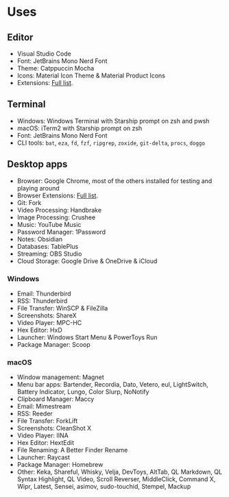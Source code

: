 # Uses

## Editor
- Visual Studio Code
- Font: JetBrains Mono Nerd Font
- Theme: Catppuccin Mocha
- Icons: Material Icon Theme & Material Product Icons
- Extensions: [Full list](https://gist.github.com/Stanzilla/060a85eb0911d4a9980180ace1831697).

## Terminal
- Windows: Windows Terminal with Starship prompt on zsh and pwsh
- macOS: iTerm2 with Starship prompt on zsh
- Font: JetBrains Mono Nerd Font
- CLI tools: `bat`, `eza`, `fd`, `fzf`, `ripgrep`, `zoxide`, `git-delta`, `procs`, `doggo`

## Desktop apps
- Browser: Google Chrome, most of the others installed for testing and playing around
- Browser Extensions: [Full list](https://gist.github.com/Stanzilla/ba2e02ca676d8ee58fab181e0183cff5).
- Git: Fork
- Video Processing: Handbrake
- Image Processing: Crushee
- Music: YouTube Music
- Password Manager: 1Password
- Notes: Obsidian
- Databases: TablePlus
- Streaming: OBS Studio
- Cloud Storage: Google Drive & OneDrive & iCloud

### Windows
- Email: Thunderbird
- RSS: Thunderbird
- File Transfer: WinSCP & FileZilla
- Screenshots: ShareX
- Video Player: MPC-HC
- Hex Editor: HxD
- Launcher: Windows Start Menu & PowerToys Run
- Package Manager: Scoop

### macOS
- Window management: Magnet
- Menu bar apps: Bartender, Recordia, Dato, Vetero, eul, LightSwitch, Battery Indicator, Lungo, Color Slurp, NoNotify
- Clipboard Manager: Maccy
- Email: Mimestream
- RSS: Reeder
- File Transfer: ForkLift
- Screenshots: CleanShot X
- Video Player: IINA
- Hex Editor: HextEdit
- File Renaming: A Better Finder Rename
- Launcher: Raycast
- Package Manager: Homebrew
- Other: Keka, Shareful, Whisky, Velja, DevToys, AltTab, QL Markdown, QL Syntax Highlight, QL Video, Scroll Reverser, MiddleClick, Command X, Wipr, Latest, Sensei, asimov, sudo-touchid, Stempel, Mackup
